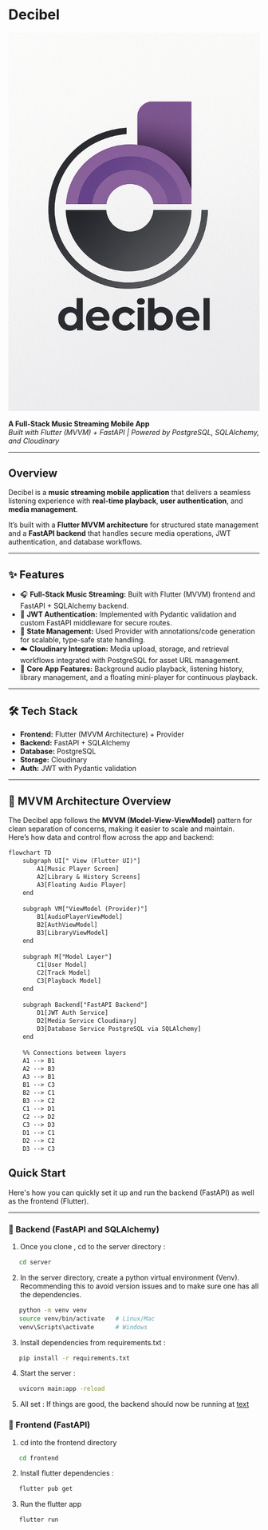 # Decibel

![App Icon](client/assets/images/decibel_illustration.png)

**A Full-Stack Music Streaming Mobile App**  
_Built with Flutter (MVVM) + FastAPI | Powered by PostgreSQL, SQLAlchemy, and Cloudinary_

---

## Overview  

Decibel is a **music streaming mobile application** that delivers a seamless listening experience with **real-time playback**, **user authentication**, and **media management**.  

It’s built with a **Flutter MVVM architecture** for structured state management and a **FastAPI backend** that handles secure media operations, JWT authentication, and database workflows.  

---

## ✨ Features  

- 🎧 **Full-Stack Music Streaming:** Built with Flutter (MVVM) frontend and FastAPI + SQLAlchemy backend.  
- 🔐 **JWT Authentication:** Implemented with Pydantic validation and custom FastAPI middleware for secure routes.  
- 🧩 **State Management:** Used Provider with annotations/code generation for scalable, type-safe state handling.  
- ☁️ **Cloudinary Integration:** Media upload, storage, and retrieval workflows integrated with PostgreSQL for asset URL management.  
- 🔄 **Core App Features:** Background audio playback, listening history, library management, and a floating mini-player for continuous playback.  

---

## 🛠️ Tech Stack  

- **Frontend:** Flutter (MVVM Architecture) + Provider  
- **Backend:** FastAPI + SQLAlchemy  
- **Database:** PostgreSQL  
- **Storage:** Cloudinary  
- **Auth:** JWT with Pydantic validation  

---


## 🧩 MVVM Architecture Overview

The Decibel app follows the **MVVM (Model-View-ViewModel)** pattern for clean separation of concerns, making it easier to scale and maintain.  
Here’s how data and control flow across the app and backend:

```mermaid
flowchart TD
    subgraph UI[" View (Flutter UI)"]
        A1[Music Player Screen]
        A2[Library & History Screens]
        A3[Floating Audio Player]
    end

    subgraph VM["ViewModel (Provider)"]
        B1[AudioPlayerViewModel]
        B2[AuthViewModel]
        B3[LibraryViewModel]
    end

    subgraph M["Model Layer"]
        C1[User Model]
        C2[Track Model]
        C3[Playback Model]
    end

    subgraph Backend["FastAPI Backend"]
        D1[JWT Auth Service]
        D2[Media Service Cloudinary]
        D3[Database Service PostgreSQL via SQLAlchemy]
    end

    %% Connections between layers
    A1 --> B1
    A2 --> B3
    A3 --> B1
    B1 --> C3
    B2 --> C1
    B3 --> C2
    C1 --> D1
    C2 --> D2
    C3 --> D3
    D1 --> C1
    D2 --> C2
    D3 --> C3

```


## Quick Start

Here's how you can quickly set it up and run the backend (FastAPI) as well as the frontend (Flutter).

---

### 🔹 Backend (FastAPI and SQLAlchemy)

1. Once you clone , cd to the server directory :
   
```bash
   cd server
```
2. In the server directory, create a python virtual environment (Venv). Recommending this to avoid version issues and to make sure one has all the dependencies.

   
```bash
   python -m venv venv
   source venv/bin/activate   # Linux/Mac
   venv\Scripts\activate      # Windows
```

3. Install dependencies from requirements.txt :

   
```bash
   pip install -r requirements.txt
```

4. Start the server :

   
```bash
   uvicorn main:app -reload
```

5. All set :
   If things are good, the backend should now be running at [text](http://127.0.0.1:8000)

### 🔹 Frontend (FastAPI)

1. cd into the frontend directory

   
```bash
   cd frontend
```

2. Install flutter dependencies :

   
```bash
   flutter pub get
```

3. Run the flutter app
   
```bash
   flutter run
```